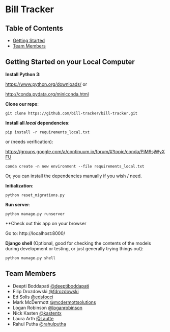 # Bill Tracker

## Table of Contents

* [Getting Started](#getting-started)
* [Team Members](#team-members)

## <a name="getting-started"></a>Getting Started on your Local Computer

**Install Python 3**:

https://www.python.org/downloads/
or

http://conda.pydata.org/miniconda.html

**Clone our repo**:

    git clone https://github.com/bill-tracker/bill-tracker.git

**Install all *local* dependencies**:

    pip install -r requirements_local.txt

or (needs verification):

https://groups.google.com/a/continuum.io/forum/#!topic/conda/PiM9sjWyXFU

    conda create -n new environment --file requirements_local.txt

Or, you can install the dependencies manually if you wish / need.

**Initialization**:

    python reset_migrations.py

**Run server**:

    python manage.py runserver

**Check out this app on your browser

Go to: http://localhost:8000/

**Django shell** (Optional, good for checking the contents of the models during development or testing, or just generally trying things out):

    python manage.py shell

## <a name="team-members"></a>Team Members

* Deepti Boddapati [@deeptiboddapati](https://github.com/deeptiboddapati)
* Filip Drozdowski [@fdrozdowski](https://github.com/fdrozdowski)
* Ed Solis [@edsfocci](https://github.com/edsfocci)
* Mark McDermott [@mcdermottsolutions](https://github.com/mcdermottsolutions)
* Logan Robinson [@loganrobinson](https://www.linkedin.com/in/loganrobinson)
* Nick Kasten [@kastentx](https://github.com/kastentx)
* Laura Arth [@Lautte](https://github.com/Lautte)
* Rahul Putha [@rahulputha](https://github.com/rahulputha)